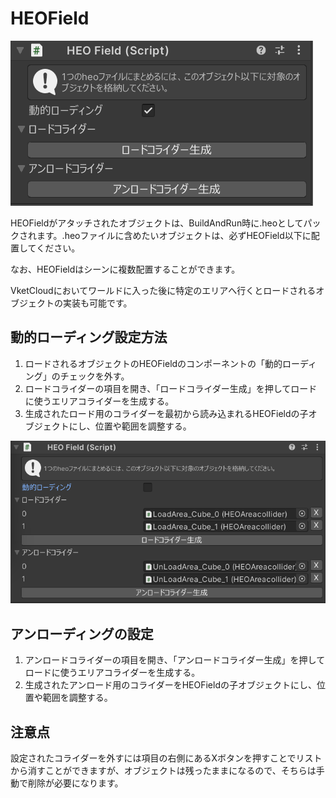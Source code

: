 # HEOField

![HEOField](img/HEOFieldJP.png)

HEOFieldがアタッチされたオブジェクトは、BuildAndRun時に.heoとしてパックされます。.heoファイルに含めたいオブジェクトは、必ずHEOField以下に配置してください。

なお、HEOFieldはシーンに複数配置することができます。

VketCloudにおいてワールドに入った後に特定のエリアへ行くとロードされるオブジェクトの実装も可能です。

## 動的ローディング設定方法
1. ロードされるオブジェクトのHEOFieldのコンポーネントの「動的ローディング」のチェックを外す。
2. ロードコライダーの項目を開き、「ロードコライダー生成」を押してロードに使うエリアコライダーを生成する。
3. 生成されたロード用のコライダーを最初から読み込まれるHEOFieldの子オブジェクトにし、位置や範囲を調整する。

![HEOField](img/HEOFieldAutoLoadingJP.png)

## アンローディングの設定
1. アンロードコライダーの項目を開き、「アンロードコライダー生成」を押してロードに使うエリアコライダーを生成する。
2. 生成されたアンロード用のコライダーをHEOFieldの子オブジェクトにし、位置や範囲を調整する。

## 注意点
設定されたコライダーを外すには項目の右側にあるXボタンを押すことでリストから消すことができますが、オブジェクトは残ったままになるので、そちらは手動で削除が必要になります。